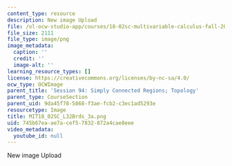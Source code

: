 ```yaml
---
content_type: resource
description: New image Upload
file: /ol-ocw-studio-app/courses/18-02sc-multivariable-calculus-fall-2010/745b67eaae7acef57832872a4cae8eee_MIT18_02SC_L32Brds_3a.png
file_size: 2111
file_type: image/png
image_metadata:
  caption: ''
  credit: ''
  image-alt: ''
learning_resource_types: []
license: https://creativecommons.org/licenses/by-nc-sa/4.0/
ocw_type: OCWImage
parent_title: 'Session 94: Simply Connected Regions; Topology'
parent_type: CourseSection
parent_uid: 9da45f78-5868-f3ae-fcb2-c3ec1ad5293e
resourcetype: Image
title: MIT18_02SC_L32Brds_3a.png
uid: 745b67ea-ae7a-cef5-7832-872a4cae8eee
video_metadata:
  youtube_id: null
---
```

New image Upload